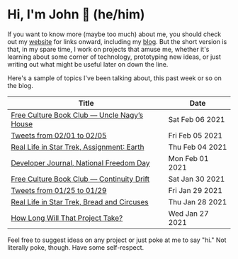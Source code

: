 # Hi, I'm John 👋 (he/him)

If you want to know more (maybe too much) about me, you should check out my [website](https://john.colagioia.net/) for links onward, including my [blog](https://john.colagioia.net/blog).  But the short version is that, in my spare time, I work on projects that amuse me, whether it's learning about some corner of technology, prototyping new ideas, or just writing out what might be useful later on down the line.

Here's a sample of topics I've been talking about, this past week or so on the blog.

|Title|Date|
|-----|-------|
|[Free Culture Book Club — Uncle Nagy’s House](https://john.colagioia.net/blog/2021/02/06/nagy.html)|Sat Feb 06 2021|
|[Tweets from 02/01 to 02/05](https://john.colagioia.net/blog/media/2021/02/05/week.html)|Fri Feb 05 2021|
|[Real Life in Star Trek, Assignment∶ Earth](https://john.colagioia.net/blog/2021/02/04/earth.html)|Thu Feb 04 2021|
|[Developer Journal, National Freedom Day](https://john.colagioia.net/blog/2021/02/01/freedom.html)|Mon Feb 01 2021|
|[Free Culture Book Club — Continuity Drift](https://john.colagioia.net/blog/2021/01/30/drift.html)|Sat Jan 30 2021|
|[Tweets from 01/25 to 01/29](https://john.colagioia.net/blog/media/2021/01/29/week.html)|Fri Jan 29 2021|
|[Real Life in Star Trek, Bread and Circuses](https://john.colagioia.net/blog/2021/01/28/bread.html)|Thu Jan 28 2021|
|[How Long Will That Project Take?](https://john.colagioia.net/blog/2021/01/27/estimate.html)|Wed Jan 27 2021|

Feel free to suggest ideas on any project or just poke at me to say "hi." Not literally poke, though. Have some self-respect.
